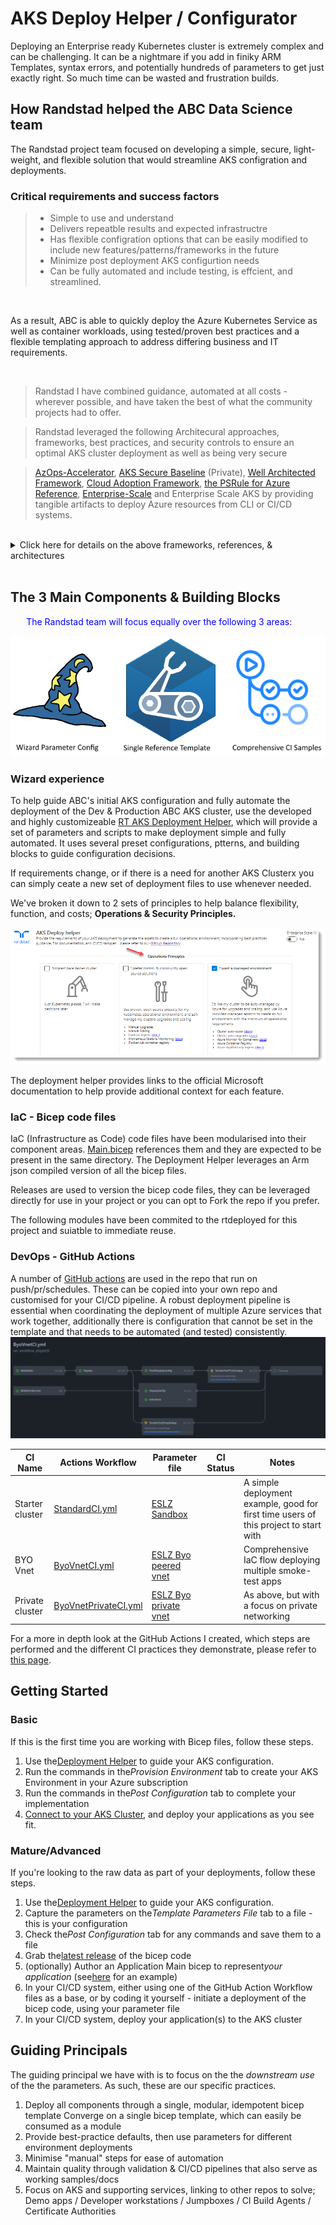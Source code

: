 # AKS Deploy Helper / Configurator

Deploying an Enterprise ready Kubernetes cluster is extremely complex and can be challenging. It can be a nightmare if you add in finiky ARM Templates, syntax errors, and potentially hundreds of parameters to get just exactly right.  So much time can be wasted and frustration builds.

## How Randstad helped the ABC Data Science team

The Randstad project team focused on developing a simple, secure,  light-weight, and flexible solution that would streamline AKS configration and deployments.

### Critical requirements and success factors

> * Simple to use and understand
> * Delivers repeatble results and expected infrastructre
> * Has flexible configration options that can be easily modified to include new features/patterns/frameworks in the future
> * Minimize post deployment AKS configurtion needs
> * Can be fully automated and include testing, is effcient, and streamlined.

<BR>

As a result, ABC is able to quickly deploy the Azure Kubernetes Service as well as container workloads, using tested/proven best practices and a flexible templating approach to address differing business and IT requirements.

<BR>

> Randstad I have combined guidance, automated at all costs - wherever possible, and have taken the best of what the community projects had to offer.

> Randstad leveraged the following Architecural approaches, frameworks, best practices, and security controls to ensure an optimal AKS cluster deployment as well as being very secure

> [AzOps-Accelerator](https://github.com/RTmtfiallos/AzOps-Accelerator), [AKS Secure Baseline](https://docs.microsoft.com/en-us/azure/architecture/reference-architectures/containers/aks/secure-baseline-aks) (Private), [Well Architected Framework](https://docs.microsoft.com/en-us/azure/architecture/framework/), [Cloud Adoption Framework](https://azure.microsoft.com/en-gb/cloud-adoption-framework/), [the PSRule for Azure Reference](https://azure.github.io/PSRule.Rules.Azure/en/rules/module/), [Enterprise-Scale](https://github.com/Azure/Enterprise-Scale) and Enterprise Scale AKS by providing tangible artifacts to deploy Azure resources from CLI or CI/CD systems.

<BR>

<details>
<summary> Click here for details on the above frameworks, references, & architectures</summary><BR>
<details>
<summary>AzOps-Accelerator</summary>
'''*Azure CLI
* Helm/Tiller
</details>
<details>
<summary>AKS Secure Baseline (Private Clister)</summary>
'''*Azure CLI
* Helm/Tiller
</details>
<details>
<summary>Well Architected Framework</summary>
'''*Azure CLI
* Helm/Tiller
</details>
<details>
<summary>Cloud Adoption Framework</summary>
'''*Azure CLI
* Helm/Tiller
</details>
<details>
<summary>PSRule for Azure Reference</summary>
'''*Azure CLI
* Helm/Tiller
</details>
<details>
<summary>Enterprise Scale</summary>
'''*Azure CLI
* Helm/Tiller
</details>
<details>
<summary>Enteprise Scale for AZS</summary>
'''*Azure CLI
  * Helm/Tiller
</details>
</details>

<BR>

## The 3 Main Components & Building Blocks

<p style="margin-left:5%; margin-right:10%; color:blue">The Randstad team will focus equally over the following 3 areas:<P>

![project component areas](docassets/AKSBicepComponents.png)

### Wizard experience

To help guide ABC's initial AKS configuration and fully automate the deployment of the Dev & Production ABC AKS cluster, use the developed and highly customizeable [RT AKS Deployment Helper](https://rtmtfiallos.github.io/ABC-AKS/helper/public/), which will provide a set of parameters and scripts to make deployment simple and fully automated. It uses several preset configurations, ptterns, and building blocks to guide configuration decisions.

If requirements change, or if there is a need for another AKS Clusterx you can simply ceate a new set of deployment files to use whenever needed.

We've broken it down to 2 sets of principles to help balance flexibility, function, and costs; **Operations & Security Principles.**

![](assets/20220209_210726_helper1.png)

The deployment helper provides links to the official Microsoft documentation to help provide additional context for each feature.


### IaC - Bicep code files

IaC (Infrastructure as Code) code files have been modularised into their component areas. [Main.bicep](https://github.com/RTmtfiallos/ABC-AKS/blob/main/bicep/main.bicep) references them and they are expected to be present in the same directory. The Deployment Helper leverages an Arm json compiled version of all the bicep files.

Releases are used to version the bicep code files, they can be leveraged directly for use in your project or you can opt to Fork the repo if you prefer.

The following modules have been commited to the rtdeployed for this project and suiatble to immediate reuse.

### DevOps - GitHub Actions

A number of [GitHub actions](https://github.com/RTmtfiallos/ABC-AKS/tree/main/.github/workflows) are used in the repo that run on push/pr/schedules. These can be copied into your own repo and customised for your CI/CD pipeline. A robust deployment pipeline is essential when coordinating the deployment of multiple Azure services that work together, additionally there is configuration that cannot be set in the template and that needs to be automated (and tested) consistently.
![preview screenshot of the helper wizard](docassets/ghactionworkflow.jpg)

| CI Name         | Actions Workflow                                                                                             | Parameter file                                                                                                                        | CI Status | Notes                                                                                |
| --------------- | ------------------------------------------------------------------------------------------------------------ | ------------------------------------------------------------------------------------------------------------------------------------- | --------- | ------------------------------------------------------------------------------------ |
| Starter cluster | [StandardCI.yml](https://github.com/RTmtfiallos/ABC-AKS/blob/main/.github/workflows/StandardCI.yml)             | [ESLZ Sandbox](https://github.com/RTmtfiallos/ABC-AKS/blob/main/.github/workflows_dep/AksDeploy-Basic.parameters.json)                   |           | A simple deployment example, good for first time users of this project to start with |
| BYO Vnet        | [ByoVnetCI.yml](https://github.com/RTmtfiallos/ABC-AKS/blob/main/.github/workflows/ByoVnetCI.yml)               | [ESLZ Byo peered vnet](https://github.com/RTmtfiallos/ABC-AKS/blob/main/.github/workflows_dep/AksDeployByoVnet.parameters.jso)           |           | Comprehensive IaC flow deploying multiple smoke-test apps                            |
| Private cluster | [ByoVnetPrivateCI.yml](https://github.com/RTmtfiallos/ABC-AKS/blob/main/.github/workflows/ByoVnetPrivateCI.yml) | [ESLZ Byo private vnet](https://github.com/RTmtfiallos/ABC-AKS/blob/main/.github/workflows_dep/AksDeploy-ByoVnetPrivate.parameters.json) |           | As above, but with a focus on private networking                                     |

For a more in depth look at the GitHub Actions I created, which steps are performed and the different CI practices they demonstrate, please refer to [this page](https://github.com/RTmtfiallos/ABC-AKS/GhActions.md).

## Getting Started

### Basic

If this is the first time you are working with Bicep files, follow these steps.

1. Use the[Deployment Helper](https://rtmtfiallos.github.io/ABC-AKS/helper/public/) to guide your AKS configuration.
2. Run the commands in the*Provision Environment* tab to create your AKS Environment in your Azure subscription
3. Run the commands in the*Post Configuration* tab to complete your implementation
4. [Connect to your AKS Cluster](https://docs.microsoft.com/en-us/azure/aks/kubernetes-walkthrough#connect-to-the-cluster), and deploy your applications as you see fit.

### Mature/Advanced

If you're looking to the raw data as part of your deployments, follow these steps.

1. Use the[Deployment Helper](https://rtmtfiallos.github.io/ABC-AKS/helper/public/) to guide your AKS configuration.
2. Capture the parameters on the*Template Parameters File* tab to a file - this is your configuration
3. Check the*Post Configuration* tab for any commands and save them to a file
4. Grab the[latest release](https://github.com/Azure/Aks-Construction/releases) of the bicep code
5. (optionally) Author an Application Main bicep to represent*your application* (see[here](https://github.com/RTmtfiallos/ABC-AKS/blob/main/bicep/samples/SampleAppMain.bicep) for an example)
6. In your CI/CD system, either using one of the GitHub Action Workflow files as a base, or by coding it yourself - initiate a deployment of the bicep code, using your parameter file
7. In your CI/CD system, deploy your application(s) to the AKS cluster

## Guiding Principals

The guiding principal we have with is to focus on the the *downstream use* of the the parameters. As such, these are our specific practices.

1. Deploy all components through a single, modular, idempotent bicep template Converge on a single bicep template, which can easily be consumed as a module
2. Provide best-practice defaults, then use parameters for different environment deployments
3. Minimise "manual" steps for ease of automation
4. Maintain quality through validation & CI/CD pipelines that also serve as working samples/docs
5. Focus on AKS and supporting services, linking to other repos to solve; Demo apps / Developer workstations / Jumpboxes / CI Build Agents / Certificate Authorities
